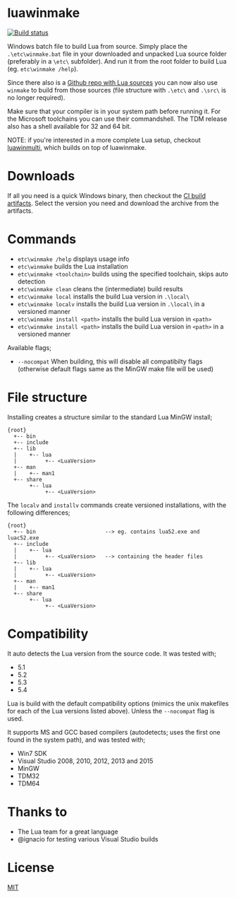 luawinmake
==========

[![Build status](https://ci.appveyor.com/api/projects/status/github/tieske/luawinmake?branch=master&svg=true)](https://ci.appveyor.com/project/tieske/luawinmake)

Windows batch file to build Lua from source. Simply place the `.\etc\winmake.bat` file 
in your downloaded and unpacked Lua source folder (preferably in a `\etc\` subfolder). And run it from the
root folder to build Lua (eg.  `etc\winmake /help`).

Since there also is a [Github repo with Lua sources](https://github.com/lua/lua) you can now also use `winmake` to build from those sources (file structure with `.\etc\` and `.\src\` is no longer required).

Make sure that your compiler is in your system path before running it. For the Microsoft toolchains
you can use their commandshell. The TDM release also has a shell available for 32 and 64 bit.

NOTE: if you're interested in a more complete Lua setup, checkout [luawinmulti](https://github.com/Tieske/luawinmulti), which builds on top of luawinmake.

Downloads
=========

If all you need is a quick Windows binary, then checkout the [CI build artifacts](https://ci.appveyor.com/project/tieske/luawinmake).
Select the version you need and download the archive from the artifacts.

Commands
========

- `etc\winmake /help` displays usage info
- `etc\winmake` builds the Lua installation
- `etc\winmake <toolchain>` builds using the specified toolchain, skips auto detection
- `etc\winmake clean` cleans the (intermediate) build results
- `etc\winmake local` installs the build Lua version in `.\local\`
- `etc\winmake localv` installs the build Lua version in `.\local\` in a versioned manner
- `etc\winmake install <path>` installs the build Lua version in `<path>`
- `etc\winmake install <path>` installs the build Lua version in `<path>` in a versioned manner

Available flags;
- `--nocompat` When building, this will disable all compatibilty flags (otherwise default flags same as the MinGW make file will be used)

File structure
==============

Installing creates a structure similar to the standard Lua MinGW install;
````
{root}
  +-- bin
  +-- include
  +-- lib
  |    +-- lua
  |         +-- <LuaVersion>
  +-- man
  |    +-- man1
  +-- share
       +-- lua
            +-- <LuaVersion>
````

The `localv` and `installv` commands create versioned installations, with the following differences;
````
{root}
  +-- bin                      --> eg. contains lua52.exe and luac52.exe
  +-- include
  |    +-- lua
  |         +-- <LuaVersion>   --> containing the header files
  +-- lib
  |    +-- lua
  |         +-- <LuaVersion>
  +-- man
  |    +-- man1
  +-- share
       +-- lua
            +-- <LuaVersion>
````

Compatibility
=============

It auto detects the Lua version from the source code. It was tested with;

- 5.1
- 5.2
- 5.3
- 5.4

Lua is build with the default compatibility options (mimics the unix makefiles for each 
of the Lua versions listed above). Unless the `--nocompat` flag is used.

It supports MS and GCC based compilers (autodetects; uses the first one found in the system path), and was tested with;

- Win7 SDK
- Visual Studio 2008, 2010, 2012, 2013 and 2015
- MinGW
- TDM32
- TDM64

Thanks to
=========
- The Lua team for a great language
- @ignacio for testing various Visual Studio builds

License
=======
[MIT](http://opensource.org/licenses/MIT)
